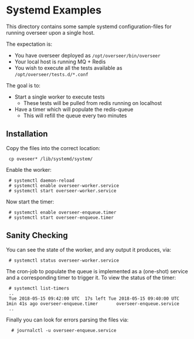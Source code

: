 # Systemd Examples

This directory contains some sample systemd configuration-files for running
overseer upon a single host.

The expectation is:

* You have overseer deployed as `/opt/overseer/bin/overseer`
* Your local host is running MQ + Redis
* You wish to execute all the tests available as `/opt/overseer/tests.d/*.conf`

The goal is to:

* Start a single worker to execute tests
  * These tests will be pulled from redis running on localhost
* Have a timer which will populate the redis-queue
  * This will refill the queue every two minutes


## Installation

Copy the files into the correct location:

     cp oveseer* /lib/systemd/system/

Enable the worker:

     # systemctl daemon-reload
     # systemctl enable overseer-worker.service
     # systemctl start overseer-worker.service

Now start the timer:

     # systemctl enable overseer-enqueue.timer
     # systemctl start overseer-enqueue.timer


## Sanity Checking

You can see the state of the worker, and any output it produces, via:

     # systemctl status overseer-worker.service

The cron-job to populate the queue is implemented as a (one-shot) service
and a corresponding timer to trigger it.  To view the status of the timer:

     # systemctl list-timers
     ..
     Tue 2018-05-15 09:42:00 UTC  17s left Tue 2018-05-15 09:40:00 UTC  1min 41s ago overseer-enqueue.timer       overseer-enqueue.service
     ..

Finally you can look for errors parsing the files via:

      # journalctl -u overseer-enqueue.service
